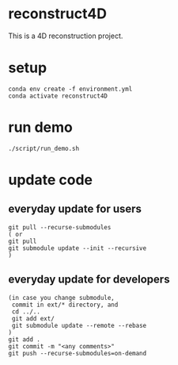 # reconstruct4D
This is a 4D reconstruction project.

# setup
```
conda env create -f environment.yml
conda activate reconstruct4D
```

# run demo
```
./script/run_demo.sh
```

# update code
## everyday update for users
```
git pull --recurse-submodules
( or
git pull
git submodule update --init --recursive
)
```

## everyday update for developers
```
(in case you change submodule,
 commit in ext/* directory, and
 cd ../..
 git add ext/
 git submodule update --remote --rebase
)
git add .
git commit -m "<any comments>"
git push --recurse-submodules=on-demand
```